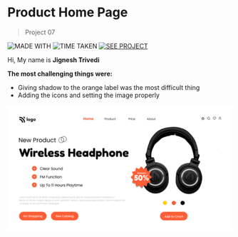# Product Home Page

> Project 07

![MADE WITH](https://img.shields.io/badge/MADE%20WITH-HTML%20%26%20CSS-blue)
![TIME TAKEN](https://img.shields.io/badge/TIME%20TAKEN-06H%3A10M%3A00S-orange)
[![SEE PROJECT](https://img.shields.io/badge/SEE%20PROJECT-VISIT-green)](https://product-home-page-jignesh-triveid.netlify.app/)

Hi, My name is **Jignesh Trivedi**

**The most challenging things were:**
- Giving shadow to the orange label was the most difficult thing
- Adding the icons and setting the image properly

![Product Home Page](7.png)
